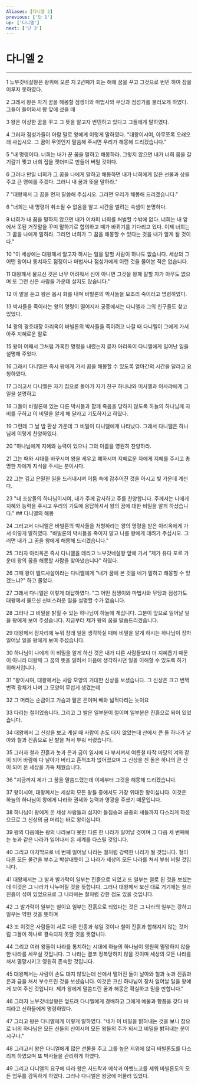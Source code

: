 ```yaml
---
Aliases: [다니엘 2]
previous: ['단 1']
up: ['다니엘']
next: ['단 3']
---
```

# 다니엘 2

***


1 느부갓네살왕은 왕위에 오른 지 2년째가 되는 해에 꿈을 꾸고 그것으로 번민 하여 잠을 이루지 못하였다. 

2 그래서 왕은 자기 꿈을 해몽할 점쟁이와 마법사와 무당과 점성가를 불러오게 하였다. 그들이 들어와서 왕 앞에 섰을 때 

3 왕은 이상한 꿈을 꾸고 그 뜻을 알고자 번민하고 있다고 그들에게 말하였다. 

4 그러자 점성가들이 아람 말로 왕에게 이렇게 말하였다. "대왕이시여, 아무쪼록 오래오래 사십시오. 그 꿈이 무엇인지 말씀해 주시면 우리가 해몽해 드리겠습니다." 

5 "내 명령이다. 너희는 내가 꾼 꿈을 말하고 해몽하라. 그렇지 않으면 내가 너희 몸을 갈기갈기 찢고 너희 집을 잿더미로 만들어 버릴 것이다. 

6 그러나 만일 너희가 그 꿈을 나에게 말하고 해몽하면 내가 너희에게 많은 선물과 상을 주고 큰 영예를 주겠다. 그러니 내 꿈과 뜻을 말하라." 

7 "대왕께서 그 꿈을 먼저 말씀해 주십시오. 그러면 우리가 해몽해 드리겠습니다." 

8 "너희는 내 명령이 취소될 수 없음을 알고 시간을 벌려는 속셈이 분명하다. 

9 너희가 내 꿈을 말하지 않으면 내가 어차피 너희를 처벌할 수밖에 없다. 너희는 내 앞에서 못된 거짓말을 꾸며 말하기로 합의하고 때가 바뀌기를 기다리고 있다. 이제 너희는 그 꿈을 나에게 말하라. 그러면 너희가 그 꿈을 해몽할 수 있다는 것을 내가 알게 될 것이다." 

10 "이 세상에는 대왕께서 알고자 하시는 일을 말할 사람이 하나도 없습니다. 세상의 그 어떤 왕이나 통치자도 점쟁이나 마법사나 점성가에게 이런 것을 물어본 적은 없습니다. 

11 대왕께서 물으신 것은 너무 어려워서 신이 아니면 그것을 왕께 말할 자가 아무도 없으며 또 그런 신은 사람들 가운데 살지도 않습니다." 

12 이 말을 듣고 왕은 몹시 화를 내며 바빌론의 박사들을 모조리 죽이라고 명령하였다. 

13 박사들을 죽이라는 왕의 명령이 떨어지자 궁중에서는 다니엘과 그의 친구들도 찾고 있었다. 

14 왕의 경호대장 아리옥이 바빌론의 박사들을 죽이려고 나갈 때 다니엘이 그에게 가서 아주 지혜로운 말로 

15 왕이 어째서 그처럼 가혹한 명령을 내렸는지 묻자 아리옥이 다니엘에게 일어난 일을 설명해 주었다. 

16 그래서 다니엘은 즉시 왕에게 가서 꿈을 해몽할 수 있도록 얼마간의 시간을 달라고 요청하였다. 

17 그러고서 다니엘은 자기 집으로 돌아가 자기 친구 하나냐와 미사엘과 아사랴에게 그 일을 설명하고 

18 그들이 바빌론에 있는 다른 박사들과 함께 죽음을 당하지 않도록 하늘의 하나님께 자비를 구하고 이 비밀을 알게 해 달라고 기도하자고 하였다. 

19 그런데 그 날 밤 환상 가운데 그 비밀이 다니엘에게 나타났다. 그래서 다니엘은 하나님께 이렇게 찬양하였다. 

20 "하나님에게 지혜와 능력이 있으니 그의 이름을 영원히 찬양하라. 

21 그는 때와 시대를 바꾸시며 왕을 세우고 폐하시며 지혜로운 자에게 지혜를 주시고 총명한 자에게 지식을 주시는 분이시다. 

22 그는 깊고 은밀한 일을 드러내시며 어둠 속에 감추어진 것을 아시고 빛 가운데 계신다. 

23 "내 조상들의 하나님이시여, 내가 주께 감사하고 주를 찬양합니다. 주께서는 나에게 지혜와 능력을 주시고 우리의 기도에 응답하셔서 왕의 꿈에 대한 비밀을 알게 하셨습니다." ## 다니엘의 해몽 

24 그러고서 다니엘은 바빌론의 박사들을 처형하라는 왕의 명령을 받은 아리옥에게 가서 이렇게 말하였다. "바빌론의 박사들을 죽이지 말고 나를 왕에게 데려가 주십시오. 그러면 내가 그 꿈을 왕에게 해몽해 드리겠습니다." 

25 그러자 아리옥은 즉시 다니엘을 데리고 느부갓네살왕 앞에 가서 "제가 유다 포로 가운데 왕의 꿈을 해몽할 사람을 찾아냈습니다" 하였다. 

26 그때 왕이 벨드사살이라는 다니엘에게 "내가 꿈에 본 것을 네가 말하고 해몽할 수 있겠느냐?" 하고 물었다. 

27 그래서 다니엘은 이렇게 대답하였다. "그 어떤 점쟁이와 마법사와 무당과 점성가도 대왕께서 물으신 신비스러운 일을 설명할 수가 없습니다. 

28 그러나 그 비밀을 밝힐 수 있는 하나님이 하늘에 계십니다. 그분이 앞으로 일어날 일을 왕에게 보여 주셨습니다. 지금부터 제가 왕의 꿈을 말씀드리겠습니다. 

29 대왕께서 잠자리에 누워 장래 일을 생각하실 때에 비밀을 알게 하시는 하나님이 장차 일어날 일을 왕에게 보여 주셨습니다. 

30 하나님이 나에게 이 비밀을 알게 하신 것은 내가 다른 사람들보다 더 지혜롭기 때문이 아니라 대왕께 그 꿈의 뜻을 알려서 마음에 생각하시던 일을 이해할 수 있도록 하기 위해서입니다. 

31 "왕이시여, 대왕께서는 사람 모양의 거대한 신상을 보셨습니다. 그 신상은 크고 번쩍번쩍 광채가 나며 그 모양이 무섭게 생겼는데 

32 그 머리는 순금이고 가슴과 팔은 은이며 배와 넓적다리는 놋이요 

33 다리는 철이었습니다. 그리고 그 발은 일부분이 철이며 일부분은 진흙으로 되어 있었습니다. 

34 대왕께서 그 신상을 보고 계실 때 사람이 손도 대지 않았는데 산에서 큰 돌 하나가 날아와 철과 진흙으로 된 발을 쳐서 부숴 버렸습니다. 

35 그러자 철과 진흙과 놋과 은과 금이 일시에 다 부서져서 여름철 타작 마당의 겨와 같이 되어 바람에 다 날아가 버리고 흔적조차 없어졌으며 그 신상을 친 돌은 하나의 큰 산이 되어 온 세상을 가득 채웠습니다. 

36 "지금까지 제가 그 꿈을 말씀드렸는데 이제부터 그것을 해몽해 드리겠습니다. 

37 왕이시여, 대왕께서는 세상의 모든 왕들 중에서도 가장 위대한 왕이십니다. 이것은 하늘의 하나님이 왕에게 나라와 권세와 능력과 영광을 주셨기 때문입니다. 

38 하나님이 왕에게 온 세상 사람들과 심지어 들짐승과 공중의 새들까지 다스리게 하셨으므로 그 신상의 금 머리는 바로 왕이십니다. 

39 왕의 다음에는 왕의 나라보다 못한 다른 한 나라가 일어날 것이며 그 다음 세 번째에는 놋과 같은 나라가 일어나서 온 세계를 다스릴 것입니다. 

40 그리고 마지막으로 네 번째 일어날 나라는 철처럼 강력한 나라가 될 것입니다. 철이 다른 모든 물건을 부수고 박살내듯이 그 나라가 세상의 모든 나라를 쳐서 부숴 버릴 것입니다. 

41 대왕께서는 그 발과 발가락이 일부는 진흙으로 되었고 또 일부는 철로 된 것을 보셨는데 이것은 그 나라가 나누어질 것을 뜻합니다. 그러나 대왕께서 보신 대로 거기에는 철과 진흙이 섞여 있었으므로 그 나라에는 철처럼 강한 점도 있을 것입니다. 

42 그 발가락이 일부는 철이요 일부는 진흙으로 되었다는 것은 그 나라의 일부는 강하고 일부는 약한 것을 뜻하며 

43 또 이것은 사람들이 서로 다른 인종과 섞일 것이나 철이 진흙과 합해지지 않는 것처럼 그들이 하나로 결속되지 못할 것을 뜻합니다. 

44 그리고 여러 왕들이 나라를 통치하는 시대에 하늘의 하나님이 영원히 멸망하지 않을 한 나라를 세우실 것입니다. 그 나라는 결코 정복당하지 않을 것이며 세상의 모든 나라를 쳐서 멸망시키고 영원히 존속할 것입니다. 

45 대왕께서는 사람이 손도 대지 않았는데 산에서 떨어진 돌이 날아와 철과 놋과 진흙과 은과 금을 쳐서 부수뜨린 것을 보셨습니다. 이것은 크신 하나님이 장차 일어날 일을 왕에게 보여 주신 것입니다. 제가 왕에게 말씀드린 꿈과 해몽은 확실하고 믿을 만합니다." 

46 그러자 느부갓네살왕은 엎드려 다니엘에게 경배하고 그에게 예물과 향품을 갖다 바치라고 신하들에게 명령하였다. 

47 그리고 왕은 다니엘에게 이렇게 말하였다. "네가 이 비밀을 밝혀내는 것을 보니 참으로 너의 하나님은 모든 신들의 신이시며 모든 왕들의 주가 되시고 비밀을 밝혀내는 분이시구나." 

48 그러고서 왕은 다니엘에게 많은 선물을 주고 그를 높은 지위에 앉혀 바빌론도를 다스리게 하였으며 또 박사들을 관리하게 하였다. 

49 그리고 다니엘의 요구에 따라 왕은 사드락과 메삭과 아벳느고를 세워 바빌론도의 모든 업무를 감독하게 하였다. 그러나 다니엘은 왕궁에 머물러 있었다.
